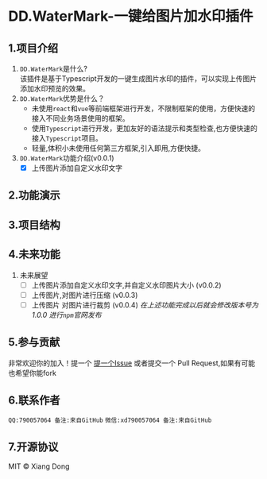 # DD.WaterMark-一键给图片加水印插件
## 1.项目介绍
1. `DD.WaterMark`是什么?  
该插件是基于Typescript开发的一键生成图片水印的插件，可以实现上传图片添加水印预览的效果。
2. `DD.WaterMark`优势是什么？
    - 未使用`react`和`vue`等前端框架进行开发，不限制框架的使用，方便快速的接入不同业务场景使用的框架。
    - 使用`Typescript`进行开发，更加友好的语法提示和类型检查,也方便快速的接入`Typescript`项目。
    - 轻量,体积小未使用任何第三方框架,引入即用,方便快捷。
3. `DD.WaterMark`功能介绍(v0.0.1)
    * [x] 上传图片添加自定义水印文字
## 2.功能演示  
## 3.项目结构
## 4.未来功能
1.  未来展望
    - [ ] 上传图片添加自定义水印文字,并自定义水印图片大小 (v0.0.2)
    - [ ] 上传图片,对图片进行压缩 (v0.0.3)
    - [ ] 上传图片 对图片进行裁剪 (v0.0.4)
*在上述功能完成以后就会修改版本号为1.0.0 进行`npm`官网发布*
## 5.参与贡献
非常欢迎你的加入！提一个 [提一个Issue](https://github.com/xd20110642/DD-Watermark/issues/new) 或者提交一个 Pull Request,如果有可能也希望你能fork
## 6.联系作者
`QQ:790057064 备注:来自GitHub`
`微信:xd790057064 备注:来自GitHub`
## 7.开源协议
MIT © Xiang Dong


    
    